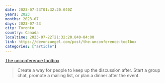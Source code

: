 ```yaml
---
date: 2023-07-23T01:32:20.040Z
years: 2023
months: 2023-07
days: 2023-07-23
city: Toronto
country: Canada
localtime: 2023-07-22T21:32:20.040-04:00
link: https://devonzuegel.com/post/the-unconference-toolbox
categories: ["article"]
---
```

[The unconference toolbox](https://devonzuegel.com/post/the-unconference-toolbox)

> Create a way for people to keep up the discussion after. Start a group chat, promote a mailing list, or plan a dinner after the event.
